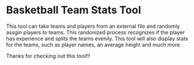 # Basketball Team Stats Tool

This tool can take teams and players from an external file and randomly assgin players to teams.
This randonized process recognizes if the player has experience and splits the teams evenily.
This tool will also display stats for the teams, such as player names, an average height and much more.

Thanks for checking out this tool!!!
